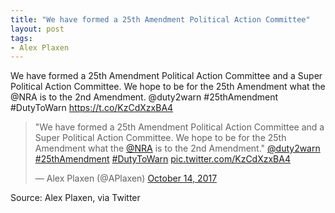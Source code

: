 ```yaml
---
title: "We have formed a 25th Amendment Political Action Committee"
layout: post
tags:
- Alex Plaxen
---
```


We have formed a 25th Amendment Political Action Committee and a Super Political Action Committee. We hope to be for the 25th Amendment what the @NRA is to the 2nd Amendment. @duty2warn #25thAmendment #DutyToWarn https://t.co/KzCdXzxBA4

<blockquote class="twitter-tweet"><p lang="en" dir="ltr">&quot;We have formed a 25th Amendment Political Action Committee and a Super Political Action Committee. We hope to be for the 25th Amendment what the <a href="https://twitter.com/NRA?ref_src=twsrc%5Etfw">@NRA</a> is to the 2nd Amendment.&quot; <a href="https://twitter.com/duty2warn?ref_src=twsrc%5Etfw">@duty2warn</a> <a href="https://twitter.com/hashtag/25thAmendment?src=hash&amp;ref_src=twsrc%5Etfw">#25thAmendment</a> <a href="https://twitter.com/hashtag/DutyToWarn?src=hash&amp;ref_src=twsrc%5Etfw">#DutyToWarn</a> <a href="https://t.co/KzCdXzxBA4">pic.twitter.com/KzCdXzxBA4</a></p>&mdash; Alex Plaxen (@APlaxen) <a href="https://twitter.com/APlaxen/status/919221288949964800?ref_src=twsrc%5Etfw">October 14, 2017</a></blockquote> <script async src="https://platform.twitter.com/widgets.js" charset="utf-8"></script>

Source: Alex Plaxen, via Twitter
